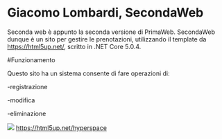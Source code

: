 # Giacomo Lombardi, SecondaWeb

Seconda web è appunto la seconda versione di PrimaWeb. SecondaWeb dunque è un sito per gestire le prenotazioni, utilizzando il template da https://html5up.net/, scritto in .NET Core 5.0.4. 

#Funzionamento

Questo sito ha un sistema consente di fare operazioni di:

-registrazione

-modifica

-eliminazione


![](https://lombardi5hsecondweb.azurewebsites.net/)
https://html5up.net/hyperspace
